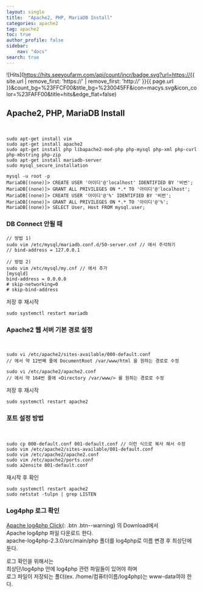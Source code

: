 ```yaml
---
layout: single
title:  "Apache2, PHP, MariaDB Install"
categories: apache2
tag: apache2
toc: true
author_profile: false
sidebar:
    nav: "docs"
search: true
---
```


![Hits](https://hits.seeyoufarm.com/api/count/incr/badge.svg?url=https://{{ site.url | remove_first: 'https://' | remove_first: 'http://' }}{{ page.url }}&count_bg=%23FFCF00&title_bg=%230045FF&icon=macys.svg&icon_color=%23FAFF00&title=hits&edge_flat=false)

## Apache2, PHP, MariaDB Install  
<br />

```
sudo apt-get install vim
sudo apt-get install apache2
sudo apt-get install php libapache2-mod-php php-mysql php-xml php-curl php-mbstring php-zip
sudo apt-get install mariadb-server
sudo mysql_secure_installation
```  

```
mysql -u root -p
MariaDB[(none)]> CREATE USER '아이디'@'localhost' IDENTIFIED BY '비번';
MariaDB[(none)]> GRANT ALL PRIVILEGES ON *.* TO '아이디'@'localhost';
MariaDB[(none)]> CREATE USER '아이디'@'%' IDENTIFIED BY '비번';
MariaDB[(none)]> GRANT ALL PRIVILEGES ON *.* TO '아이디'@'%';
MariaDB[(none)]> SELECT User, Host FROM mysql.user;
```  

### DB Connect 안될 때  
```
// 방법 1)
sudo vim /etc/mysql/mariadb.conf.d/50-server.cnf // 에서 주석하기
// bind-address = 127.0.0.1

// 방법 2)
sudo vim /etc/mysql/my.cnf // 에서 추가
[mysqld]
bind-address = 0.0.0.0
# skip-networking=0
# skip-bind-address

```  

저장 후 재시작  
```
sudo systemctl restart mariadb
```  

### Apache2 웹 서버 기본 경로 설정  
<br />

```
sudo vi /etc/apache2/sites-available/000-default.conf 
// 에서 약 12번째 줄에 DocumentRoot /var/www/html 을 원하는 경로로 수정

sudo vi /etc/apache2/apache2.conf 
// 에서 약 164번 줄에 <Directory /var/www/> 를 원하는 경로로 수정
```  

저장 후 재시작  
```
sudo systemctl restart apache2
```  

### 포트 설정 방법  
<br />

```
sudo cp 000-default.conf 001-default.conf // 이런 식으로 복사 해서 수정
sudo vim /etc/apache2/sites-available/001-default.conf
sudo vim /etc/apache2/apache2.conf
sudo vim /etc/apache2/ports.conf
sudo a2ensite 001-default.conf
```  

재시작 후 확인  
```
sudo systemctl restart apache2
sudo netstat -tulpn | grep LISTEN
```  

### Log4php 로그 확인

[Apache log4php Click](https://logging.apache.org/log4php/){: .btn .btn--warning} 의 Download에서  
Apache log4php 파일 다운로드 한다.  
apache-log4php-2.3.0/src/main/php 폴더를 log4php로 이름 변경 후 최상단에 둔다.  

로그 확인을 위해서는  
최상단/log4php 안에 log4php 관련 파일들이 있어야 하며  
로그 파일이 저장되는 폴더(ex. /home/컴퓨터이름/log4php)는 www-data여야 한다.  